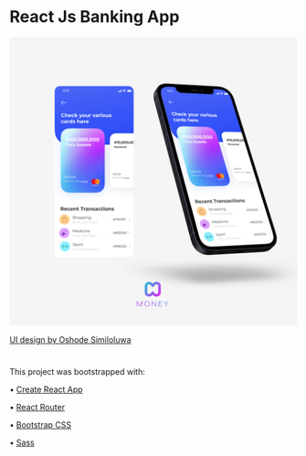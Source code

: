 # React Js Banking App

![Image](src/assets/mockup.png)

[UI design by Oshode Similoluwa](https://www.figma.com/file/s0jKMlulu7vx3RVgwGSWIk/Untitled?node-id=0%3A1)

#

This project was bootstrapped with: 

• [Create React App](https://github.com/facebook/create-react-app)

• [React Router](https://reactrouter.com)

• [Bootstrap CSS](https://getbootstrap.com)

• [Sass](https://sass-lang.com)